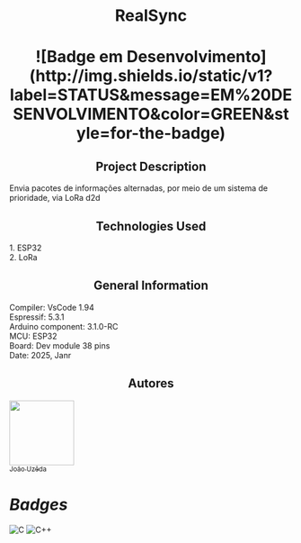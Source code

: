 <h1 align="center"> RealSync </h1>

<h1 align="center">![Badge em Desenvolvimento](http://img.shields.io/static/v1?label=STATUS&message=EM%20DESENVOLVIMENTO&color=GREEN&style=for-the-badge)

<h2 align="center"> Project Description </h2>
Envia pacotes de informações alternadas, por meio de um sistema de prioridade, via LoRa d2d

<h2 align="center">Technologies Used </h2>
1. ESP32 <br/>
2. LoRa<br/>


<h2 align="center"> General Information </h2>

Compiler: VsCode 1.94 <br/>
Espressif: 5.3.1 <br/>
Arduino component: 3.1.0-RC <br/>
MCU: ESP32  <br/>
Board: Dev module 38 pins <br/>
Date: 2025, Janr <br/>

<h2 align="center"> Autores </h2>

[<img loading="lazy" src="https://avatars.githubusercontent.com/u/55409817?v=4" width=115><br><sub>João Uzêda</sub>](https://github.com/joaouzeda) 

# *Badges*

![C](https://img.shields.io/badge/c-%2300599C.svg?style=for-the-badge&logo=c&logoColor=white)
![C++](https://img.shields.io/badge/c++-%2300599C.svg?style=for-the-badge&logo=c%2B%2B&logoColor=white)

